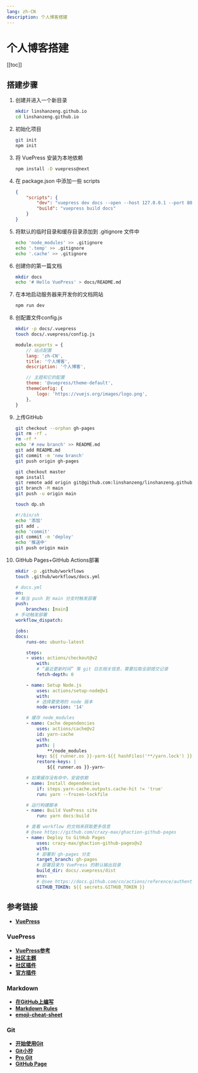 ```yaml
---
lang: zh-CN
description: 个人博客搭建
---
```


# 个人博客搭建

[[toc]]

## 搭建步骤

1. 创建并进入一个新目录

    ```sh
    mkdir linshanzeng.github.io
    cd linshanzeng.github.io
    ```

2. 初始化项目

    ```sh
    git init
    npm init
    ```

3. 将 VuePress 安装为本地依赖

    ```sh
    npm install -D vuepress@next
    ```

4. 在 package.json 中添加一些 scripts

    ```json
    {
        "scripts": {
            "dev": "vuepress dev docs --open --host 127.0.0.1 --port 8080",
            "build": "vuepress build docs"
        }
    }
    ```

5. 将默认的临时目录和缓存目录添加到 .gitignore 文件中

    ```sh
    echo 'node_modules' >> .gitignore
    echo '.temp' >> .gitignore
    echo '.cache' >> .gitignore
    ```

6. 创建你的第一篇文档

    ```sh
    mkdir docs
    echo '# Hello VuePress' > docs/README.md
    ```

7. 在本地启动服务器来开发你的文档网站

    ```sh
    npm run dev
    ```

8. 创配置文件config.js

    ```sh
    mkdir -p docs/.vuepress
    touch docs/.vuepress/config.js
    ```

    ```js
    module.exports = {
        // 站点配置
        lang: 'zh-CN',
        title: '个人博客',
        description: '个人博客',

        // 主题和它的配置
        theme: '@vuepress/theme-default',
        themeConfig: {
            logo: 'https://vuejs.org/images/logo.png',
        },
    }
    ```

9. 上传GitHub

    ```sh
    git checkout --orphan gh-pages
    git rm -rf .
    rm -rf *
    echo '# new branch' >> README.md
    git add README.md
    git commit -m 'new branch'
    git push origin gh-pages

    git checkout master
    npm install
    git remote add origin git@github.com:linshanzeng/linshanzeng.github.io.git
    git branch -M main
    git push -u origin main

    touch dp.sh
    ```

    ```sh
    #!/bin/sh
    echo '添加'
    git add .
    echo 'commit'
    git commit -m 'deploy'
    echo '推送中'
    git push origin main
    ```

10. GitHub Pages+GitHub Actions部署

    ```sh
    mkdir -p .github/workflows
    touch .github/workflows/docs.yml
    ```

    ```yml
    # docs.yml
    on:
    # 每当 push 到 main 分支时触发部署
    push:
        branches: [main]
    # 手动触发部署
    workflow_dispatch:

    jobs:
    docs:
        runs-on: ubuntu-latest

        steps:
        - uses: actions/checkout@v2
            with:
            # “最近更新时间” 等 git 日志相关信息，需要拉取全部提交记录
            fetch-depth: 0

        - name: Setup Node.js
            uses: actions/setup-node@v1
            with:
            # 选择要使用的 node 版本
            node-version: '14'

        # 缓存 node_modules
        - name: Cache dependencies
            uses: actions/cache@v2
            id: yarn-cache
            with:
            path: |
                **/node_modules
            key: ${{ runner.os }}-yarn-${{ hashFiles('**/yarn.lock') }}
            restore-keys: |
                ${{ runner.os }}-yarn-

        # 如果缓存没有命中，安装依赖
        - name: Install dependencies
            if: steps.yarn-cache.outputs.cache-hit != 'true'
            run: yarn --frozen-lockfile

        # 运行构建脚本
        - name: Build VuePress site
            run: yarn docs:build

        # 查看 workflow 的文档来获取更多信息
        # @see https://github.com/crazy-max/ghaction-github-pages
        - name: Deploy to GitHub Pages
            uses: crazy-max/ghaction-github-pages@v2
            with:
            # 部署到 gh-pages 分支
            target_branch: gh-pages
            # 部署目录为 VuePress 的默认输出目录
            build_dir: docs/.vuepress/dist
            env:
            # @see https://docs.github.com/cn/actions/reference/authentication-in-a-workflow#about-the-github_token-secret
            GITHUB_TOKEN: ${{ secrets.GITHUB_TOKEN }}
    ```

## 参考链接

- [**VuePress**](https://v2.vuepress.vuejs.org/zh/guide)

### VuePress

- [**VuePress参考**](https://v2.vuepress.vuejs.org/zh/reference/cli.html)
- [**社区主题**](https://www.npmjs.com/search?q=keywords:vuepress-theme)
- [**社区插件**](https://www.npmjs.com/search?q=keywords:vuepress-plugin)
- [**官方插件**](https://www.npmjs.com/search?q=%40vuepress%20keywords%3Aplugin)

### Markdown

- [**在GitHub上编写**](https://docs.github.com/cn/get-started/writing-on-github)
- [**Markdown Rules**](https://github.com/DavidAnson/markdownlint/blob/v0.25.1/doc/Rules.md)
- [**emoji-cheat-sheet**](https://github.com/ikatyang/emoji-cheat-sheet)

### Git

- [**开始使用Git**](https://docs.github.com/cn/get-started/getting-started-with-git)
- [**Git小抄**](https://training.github.com/downloads/zh_CN/github-git-cheat-sheet/)
- [**Pro Git**](https://git-scm.com/book/zh/v2)
- [**GitHub Page**](https://pages.github.com/)
